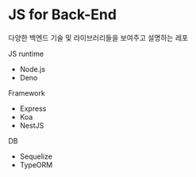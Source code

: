 # JS for Back-End

다양한 백엔드 기술 및 라이브러리들을 보여주고 설명하는 레포

JS runtime

- Node.js
- Deno

Framework

- Express
- Koa
- NestJS

DB

- Sequelize
- TypeORM
